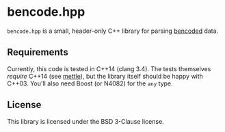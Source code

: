 # bencode.hpp

``bencode.hpp`` is a small, header-only C++ library for parsing
[bencoded](http://en.wikipedia.org/wiki/Bencode) data.

## Requirements

Currently, this code is tested in C++14 (clang 3.4). The tests themselves
*require* C++14 (see [mettle](http://jimporter.github.io/mettle/)), but the
library itself should be happy with C++03. You'll also need Boost (or N4082) for
the `any` type.

## License

This library is licensed under the BSD 3-Clause license.
